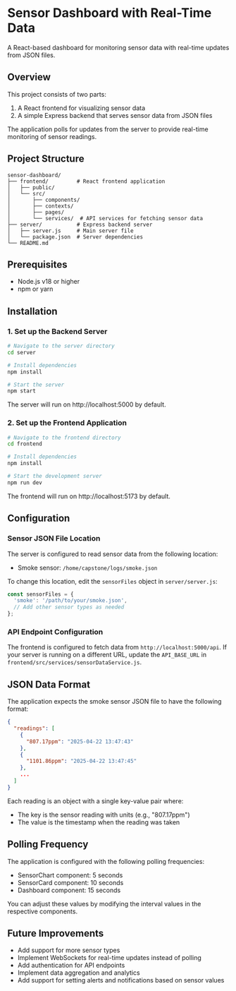 # Sensor Dashboard with Real-Time Data

A React-based dashboard for monitoring sensor data with real-time updates from JSON files.

## Overview

This project consists of two parts:
1. A React frontend for visualizing sensor data
2. A simple Express backend that serves sensor data from JSON files

The application polls for updates from the server to provide real-time monitoring of sensor readings.

## Project Structure

```
sensor-dashboard/
├── frontend/         # React frontend application
│   ├── public/
│   └── src/
│       ├── components/
│       ├── contexts/
│       ├── pages/
│       └── services/  # API services for fetching sensor data
├── server/           # Express backend server
│   ├── server.js     # Main server file
│   └── package.json  # Server dependencies
└── README.md
```

## Prerequisites

- Node.js v18 or higher
- npm or yarn

## Installation

### 1. Set up the Backend Server

```bash
# Navigate to the server directory
cd server

# Install dependencies
npm install

# Start the server
npm start
```

The server will run on http://localhost:5000 by default.

### 2. Set up the Frontend Application

```bash
# Navigate to the frontend directory
cd frontend

# Install dependencies
npm install

# Start the development server
npm run dev
```

The frontend will run on http://localhost:5173 by default.

## Configuration

### Sensor JSON File Location

The server is configured to read sensor data from the following location:
- Smoke sensor: `/home/capstone/logs/smoke.json`

To change this location, edit the `sensorFiles` object in `server/server.js`:

```javascript
const sensorFiles = {
  'smoke': '/path/to/your/smoke.json',
  // Add other sensor types as needed
};
```

### API Endpoint Configuration

The frontend is configured to fetch data from `http://localhost:5000/api`. If your server is running on a different URL, update the `API_BASE_URL` in `frontend/src/services/sensorDataService.js`.

## JSON Data Format

The application expects the smoke sensor JSON file to have the following format:

```json
{
  "readings": [
    {
      "807.17ppm": "2025-04-22 13:47:43"
    },
    {
      "1101.86ppm": "2025-04-22 13:47:45"
    },
    ...
  ]
}
```

Each reading is an object with a single key-value pair where:
- The key is the sensor reading with units (e.g., "807.17ppm")
- The value is the timestamp when the reading was taken

## Polling Frequency

The application is configured with the following polling frequencies:

- SensorChart component: 5 seconds
- SensorCard component: 10 seconds
- Dashboard component: 15 seconds

You can adjust these values by modifying the interval values in the respective components.

## Future Improvements

- Add support for more sensor types
- Implement WebSockets for real-time updates instead of polling
- Add authentication for API endpoints
- Implement data aggregation and analytics
- Add support for setting alerts and notifications based on sensor values
